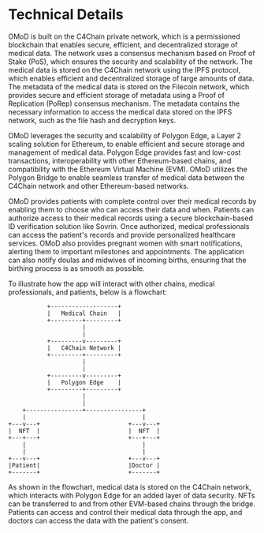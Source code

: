 # Technical Details

OMoD is built on the C4Chain private network, which is a permissioned blockchain that enables secure, efficient, and decentralized storage of medical data. The network uses a consensus mechanism based on Proof of Stake (PoS), which ensures the security and scalability of the network. The medical data is stored on the C4Chain network using the IPFS protocol, which enables efficient and decentralized storage of large amounts of data. The metadata of the medical data is stored on the Filecoin network, which provides secure and efficient storage of metadata using a Proof of Replication (PoRep) consensus mechanism. The metadata contains the necessary information to access the medical data stored on the IPFS network, such as the file hash and decryption keys.

OMoD leverages the security and scalability of Polygon Edge, a Layer 2 scaling solution for Ethereum, to enable efficient and secure storage and management of medical data. Polygon Edge provides fast and low-cost transactions, interoperability with other Ethereum-based chains, and compatibility with the Ethereum Virtual Machine (EVM). OMoD utilizes the Polygon Bridge to enable seamless transfer of medical data between the C4Chain network and other Ethereum-based networks.

OMoD provides patients with complete control over their medical records by enabling them to choose who can access their data and when. Patients can authorize access to their medical records using a secure blockchain-based ID verification solution like Sovrin. Once authorized, medical professionals can access the patient's records and provide personalized healthcare services. OMoD also provides pregnant women with smart notifications, alerting them to important milestones and appointments. The application can also notify doulas and midwives of incoming births, ensuring that the birthing process is as smooth as possible.

To illustrate how the app will interact with other chains, medical professionals, and patients, below is a flowchart:

```
           +-------------------+
           |   Medical Chain   |
           +---------+---------+
                     |
                     |
           +---------v---------+
           |   C4Chain Network |
           +---------+---------+
                     |
                     |
           +---------v---------+
           |   Polygon Edge    |
           +---------+---------+
                     |
                     |
    +----------------+----------------+
    |                                 |
+---v---+                         +---v---+
|  NFT  |                         |  NFT  |
+---+---+                         +---+---+
    |                                 |
    |                                 |
+---v---+                         +---v---+
|Patient|                         |Doctor |
+-------+                         +-------+

```

As shown in the flowchart, medical data is stored on the C4Chain network, which interacts with Polygon Edge for an added layer of data security. NFTs can be transferred to and from other EVM-based chains through the bridge. Patients can access and control their medical data through the app, and doctors can access the data with the patient's consent.
